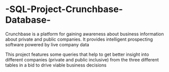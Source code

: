 # -SQL-Project-Crunchbase-Database-
Crunchbase is a platform for gaining awareness about business information about private and public companies. It provides intelligent prospecting software powered by live company data

This project features some queries that help to get better insight into different companies (private and public inclusive) from the three different tables in a bid to drive viable business decisions
